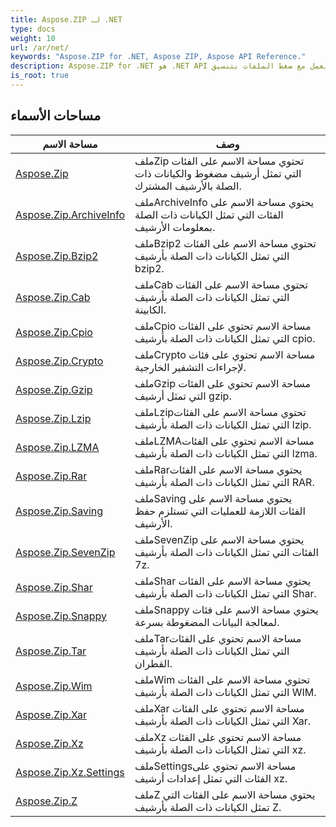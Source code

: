 ```yaml
---
title: Aspose.ZIP لـ .NET
type: docs
weight: 10
url: /ar/net/
keywords: "Aspose.ZIP for .NET, Aspose ZIP, Aspose API Reference."
description: Aspose.ZIP for .NET هو .NET API مرن وسهل الاستخدام يتيح لك العمل مع ضغط الملفات بتنسيق ZIP قياسي.
is_root: true
---
```


## مساحات الأسماء

| مساحة الاسم | وصف |
| --- | --- |
| [Aspose.Zip](./aspose.zip/) | ملفZip تحتوي مساحة الاسم على الفئات التي تمثل أرشيف مضغوط والكيانات ذات الصلة بالأرشيف المشترك. |
| [Aspose.Zip.ArchiveInfo](./aspose.zip.archiveinfo/) | ملفArchiveInfo يحتوي مساحة الاسم على الفئات التي تمثل الكيانات ذات الصلة بمعلومات الأرشيف. |
| [Aspose.Zip.Bzip2](./aspose.zip.bzip2/) | ملفBzip2 تحتوي مساحة الاسم على الفئات التي تمثل الكيانات ذات الصلة بأرشيف bzip2. |
| [Aspose.Zip.Cab](./aspose.zip.cab/) | ملفCab تحتوي مساحة الاسم على الفئات التي تمثل الكيانات ذات الصلة بأرشيف الكابينة. |
| [Aspose.Zip.Cpio](./aspose.zip.cpio/) | ملفCpio مساحة الاسم تحتوي على الفئات التي تمثل الكيانات ذات الصلة بأرشيف cpio. |
| [Aspose.Zip.Crypto](./aspose.zip.crypto/) | ملفCrypto مساحة الاسم تحتوي على فئات لإجراءات التشفير الخارجية. |
| [Aspose.Zip.Gzip](./aspose.zip.gzip/) | ملفGzip مساحة الاسم تحتوي على الفئات التي تمثل أرشيف gzip. |
| [Aspose.Zip.Lzip](./aspose.zip.lzip/) | ملفLzipتحتوي مساحة الاسم على الفئات التي تمثل الكيانات ذات الصلة بأرشيف lzip. |
| [Aspose.Zip.LZMA](./aspose.zip.lzma/) | ملفLZMAمساحة الاسم تحتوي على الفئات التي تمثل الكيانات ذات الصلة بأرشيف lzma. |
| [Aspose.Zip.Rar](./aspose.zip.rar/) | ملفRarيحتوي مساحة الاسم على الفئات التي تمثل الكيانات ذات الصلة بأرشيف RAR. |
| [Aspose.Zip.Saving](./aspose.zip.saving/) | ملفSaving يحتوي مساحة الاسم على الفئات اللازمة للعمليات التي تستلزم حفظ الأرشيف. |
| [Aspose.Zip.SevenZip](./aspose.zip.sevenzip/) | ملفSevenZip يحتوي مساحة الاسم على الفئات التي تمثل الكيانات ذات الصلة بأرشيف 7z. |
| [Aspose.Zip.Shar](./aspose.zip.shar/) | ملفShar يحتوي مساحة الاسم على الفئات التي تمثل الكيانات ذات الصلة بأرشيف Shar. |
| [Aspose.Zip.Snappy](./aspose.zip.snappy/) | ملفSnappy يحتوي مساحة الاسم على فئات لمعالجة البيانات المضغوطة بسرعة. |
| [Aspose.Zip.Tar](./aspose.zip.tar/) | ملفTarمساحة الاسم تحتوي على الفئات التي تمثل الكيانات ذات الصلة بأرشيف القطران. |
| [Aspose.Zip.Wim](./aspose.zip.wim/) | ملفWim تحتوي مساحة الاسم على الفئات التي تمثل الكيانات ذات الصلة بأرشيف WIM. |
| [Aspose.Zip.Xar](./aspose.zip.xar/) | ملفXar مساحة الاسم تحتوي على الفئات التي تمثل الكيانات ذات الصلة بأرشيف Xar. |
| [Aspose.Zip.Xz](./aspose.zip.xz/) | ملفXz مساحة الاسم تحتوي على الفئات التي تمثل الكيانات ذات الصلة بأرشيف xz. |
| [Aspose.Zip.Xz.Settings](./aspose.zip.xz.settings/) | ملفSettingsمساحة الاسم تحتوي على الفئات التي تمثل إعدادات أرشيف xz. |
| [Aspose.Zip.Z](./aspose.zip.z/) | ملفZ يحتوي مساحة الاسم على الفئات التي تمثل الكيانات ذات الصلة بأرشيف Z. |


